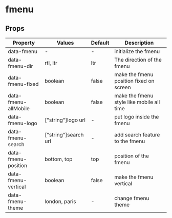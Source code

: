 # fmenu

## Props

Property|Values|Default|Description
---|---|---|---
data-fmenu|-|-|initialize the fmenu
data-fmenu-dir|rtl, ltr|ltr|The direction of the fmenu
data-fmenu-fixed|boolean|false|make the fmenu position fixed on screen
data-fmenu-allMobile|boolean|false|make the fmenu style like mobile all time
data-fmenu-logo|["string"]logo url|-|put logo inside the fmenu
data-fmenu-search|["string"]search url|-|add search feature to the fmenu
data-fmenu-position|bottom, top|top|position of the fmenu
data-fmenu-vertical|boolean|false|make the fmenu vertical
data-fmenu-theme|london, paris|-|change fmenu theme
